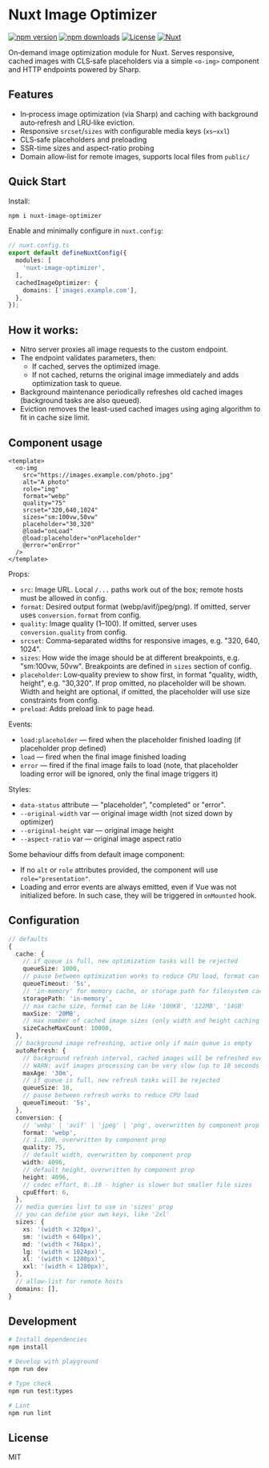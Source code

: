 # Nuxt Image Optimizer

[![npm version][npm-version-src]][npm-version-href]
[![npm downloads][npm-downloads-src]][npm-downloads-href]
[![License][license-src]][license-href]
[![Nuxt][nuxt-src]][nuxt-href]

On‑demand image optimization module for Nuxt. Serves responsive, cached images with CLS‑safe placeholders via a simple `<o-img>` component and HTTP endpoints powered by Sharp.

## Features

- In‑process image optimization (via Sharp) and caching with background auto‑refresh and LRU‑like eviction.
- Responsive `srcset`/`sizes` with configurable media keys (`xs`–`xxl`)
- CLS‑safe placeholders and preloading
- SSR-time sizes and aspect-ratio probing
- Domain allow‑list for remote images, supports local files from `public/`

## Quick Start

Install:

```bash
npm i nuxt-image-optimizer
```

Enable and minimally configure in `nuxt.config`:

```ts
// nuxt.config.ts
export default defineNuxtConfig({
  modules: [
    'nuxt-image-optimizer',
  ],
  cachedImageOptimizer: {
    domains: ['images.example.com'],
  },
});
```

## How it works:

- Nitro server proxies all image requests to the custom endpoint.
- The endpoint validates parameters, then:
  - If cached, serves the optimized image.
  - If not cached, returns the original image immediately and adds optimization task to queue.
- Background maintenance periodically refreshes old cached images (background tasks are also queued).
- Eviction removes the least-used cached images using aging algorithm to fit in cache size limit.

## Component usage

```vue
<template>
  <o-img
    src="https://images.example.com/photo.jpg"
    alt="A photo"
    role="img"
    format="webp"
    quality="75"
    srcset="320,640,1024"
    sizes="sm:100vw,50vw"
    placeholder="30,320"
    @load="onLoad"
    @load:placeholder="onPlaceholder"
    @error="onError"
  />
</template>
```

Props:
- `src`: Image URL. Local `/...` paths work out of the box; remote hosts must be allowed in config.
- `format`: Desired output format (webp/avif/jpeg/png). If omitted, server uses `conversion.format` from config.
- `quality`: Image quality (1–100). If omitted, server uses `conversion.quality` from config.
- `srcset`: Comma‑separated widths for responsive images, e.g. "320, 640, 1024".
- `sizes`: How wide the image should be at different breakpoints, e.g. "sm:100vw, 50vw". Breakpoints are defined in `sizes` section of config.
- `placeholder`: Low‑quality preview to show first, in format "quality, width, height", e.g. "30,320". If prop omitted, no placeholder will be shown. Width and height are optional, if omitted, the placeholder will use size constraints from config.
- `preload`: Adds preload link to page head.

Events:
- `load:placeholder` — fired when the placeholder finished loading (if placeholder prop defined)
- `load` — fired when the final image finished loading
- `error` — fired if the final image fails to load (note, that placeholder loading error will be ignored, only the final image triggers it)

Styles:
- `data-status` attribute — "placeholder", "completed" or "error".
- `--original-width` var — original image width (not sized down by optimizer)
- `--original-height` var — original image height
- `--aspect-ratio` var — original image aspect ratio

Some behaviour diffs from default image component:
- If no `alt` or `role` attributes provided, the component will use `role="presentation"`.
- Loading and error events are always emitted, even if Vue was not initialized before. In such case, they will be triggered in `onMounted` hook.


## Configuration

```ts
// defaults
{
  cache: {
    // if queue is full, new optimization tasks will be rejected
    queueSize: 1000,
    // pause between optimization works to reduce CPU load, format can be like '5s', '100ms', '1m', '2h'
    queueTimeout: '5s',
    // 'in-memory' for memory cache, or storage path for filesystem cache, like '.cache/oimgs'
    storagePath: 'in-memory',
    // max cache size, format can be like '100KB', '122MB', '14GB'
    maxSize: '20MB',
    // max number of cached image sizes (only width and height caching for ssr sizes probing)
    sizeCacheMaxCount: 10000,
  },
  // background image refreshing, active only if main queue is empty
  autoRefresh: {
    // background refresh interval, cached images will be refreshed every 30 minutes by default
    // WARN: avif images processing can be very slow (up to 10 seconds for large ones) and may occur queue overflows
    maxAge: '30m',
    // if queue is full, new refresh tasks will be rejected
    queueSize: 10,
    // pause between refresh works to reduce CPU load
    queueTimeout: '5s',
  },
  conversion: {
    // 'webp' | 'avif' | 'jpeg' | 'png', overwritten by component prop
    format: 'webp',
    // 1..100, overwritten by component prop
    quality: 75,
    // default width, overwritten by component prop
    width: 4096,
    // default height, overwritten by component prop
    height: 4096,
    // codec effort, 0..10 - higher is slower but smaller file sizes
    cpuEffort: 6,
  },
  // media queries list to use in 'sizes' prop
  // you can define your own keys, like '2xl'
  sizes: {
    xs: '(width < 320px)',
    sm: '(width < 640px)',
    md: '(width < 768px)',
    lg: '(width < 1024px)',
    xl: '(width < 1280px)',
    xxl: '(width < 1280px)',
  },
  // allow‑list for remote hosts
  domains: [],
}
```

## Development

```bash
# Install dependencies
npm install

# Develop with playground
npm run dev

# Type check
npm run test:types

# Lint
npm run lint
```

## License

MIT

<!-- Badges -->

[npm-version-src]: https://img.shields.io/npm/v/nuxt-image-optimizer/latest.svg?style=flat&colorA=020420&colorB=00DC82
[npm-version-href]: https://npmjs.com/package/nuxt-image-optimizer
[npm-downloads-src]: https://img.shields.io/npm/dm/nuxt-image-optimizer.svg?style=flat&colorA=020420&colorB=00DC82
[npm-downloads-href]: https://npm.chart.dev/nuxt-image-optimizer
[license-src]: https://img.shields.io/npm/l/nuxt-image-optimizer.svg?style=flat&colorA=020420&colorB=00DC82
[license-href]: ./LICENSE
[nuxt-src]: https://img.shields.io/badge/Nuxt-020420?logo=nuxt.js
[nuxt-href]: https://nuxt.com
